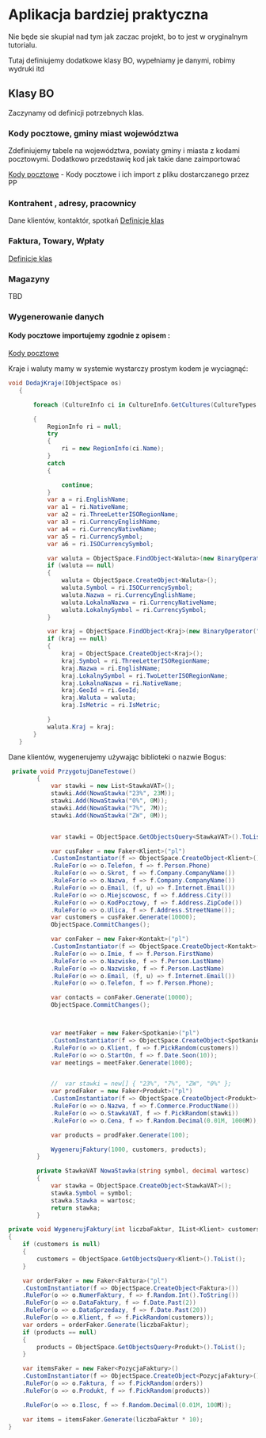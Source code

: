# Aplikacja bardziej praktyczna

Nie będe sie skupiał nad tym jak zaczac projekt, bo to jest w oryginalnym tutorialu.

Tutaj definiujemy dodatkowe klasy BO, wypełniamy je danymi, robimy wydruki itd
## Klasy BO
Zaczynamy od definicji potrzebnych klas.
### Kody pocztowe, gminy miast województwa

Zdefiniujemy tabele na województwa, powiaty gminy i miasta z kodami pocztowymi. Dodatkowo przedstawię kod jak takie dane zaimportować

[Kody pocztowe](KodyPocztowe.md) - Kody pocztowe i ich import z pliku dostarczanego przez PP

### Kontrahent , adresy, pracownicy

Dane klientów, kontaktór, spotkań
[Definicje klas](Klienci.md)
### Faktura, Towary, Wpłaty

[Definicje klas](FakturyWplatyTowary.md)
### Magazyny
TBD



### Wygenerowanie danych

#### Kody pocztowe importujemy zgodnie z opisem :
[Kody pocztowe](KodyPocztowe.md)

Kraje i waluty mamy w systemie wystarczy prostym kodem je wyciagnąć:
```csharp
void DodajKraje(IObjectSpace os)
   {

       foreach (CultureInfo ci in CultureInfo.GetCultures(CultureTypes.FrameworkCultures))

       {
           RegionInfo ri = null;
           try
           {
               ri = new RegionInfo(ci.Name);
           }
           catch
           {

               continue;
           }
           var a = ri.EnglishName;
           var a1 = ri.NativeName;
           var a2 = ri.ThreeLetterISORegionName;
           var a3 = ri.CurrencyEnglishName;
           var a4 = ri.CurrencyNativeName;
           var a5 = ri.CurrencySymbol;
           var a6 = ri.ISOCurrencySymbol;

           var waluta = ObjectSpace.FindObject<Waluta>(new BinaryOperator("Symbol", ri.ISOCurrencySymbol));
           if (waluta == null)
           {
               waluta = ObjectSpace.CreateObject<Waluta>();
               waluta.Symbol = ri.ISOCurrencySymbol;
               waluta.Nazwa = ri.CurrencyEnglishName;
               waluta.LokalnaNazwa = ri.CurrencyNativeName;
               waluta.LokalnySymbol = ri.CurrencySymbol;
           }

           var kraj = ObjectSpace.FindObject<Kraj>(new BinaryOperator("Symbol", ri.ThreeLetterISORegionName));
           if (kraj == null)
           {
               kraj = ObjectSpace.CreateObject<Kraj>();
               kraj.Symbol = ri.ThreeLetterISORegionName;
               kraj.Nazwa = ri.EnglishName;
               kraj.LokalnySymbol = ri.TwoLetterISORegionName;
               kraj.LokalnaNazwa = ri.NativeName;
               kraj.GeoId = ri.GeoId;
               kraj.Waluta = waluta;
               kraj.IsMetric = ri.IsMetric;

           }
           waluta.Kraj = kraj;
       }
   }
```

Dane klientów, wygenerujemy używając biblioteki o nazwie Bogus:





```csharp
 private void PrzygotujDaneTestowe()
        {
            var stawki = new List<StawkaVAT>();
            stawki.Add(NowaStawka("23%", 23M));
            stawki.Add(NowaStawka("0%", 0M));
            stawki.Add(NowaStawka("7%", 7M));
            stawki.Add(NowaStawka("ZW", 0M));


            var stawki = ObjectSpace.GetObjectsQuery<StawkaVAT>().ToList();

            var cusFaker = new Faker<Klient>("pl")
            .CustomInstantiator(f => ObjectSpace.CreateObject<Klient>())
            .RuleFor(o => o.Telefon, f => f.Person.Phone)
            .RuleFor(o => o.Skrot, f => f.Company.CompanyName())
            .RuleFor(o => o.Nazwa, f => f.Company.CompanyName())
            .RuleFor(o => o.Email, (f, u) => f.Internet.Email())
            .RuleFor(o => o.Miejscowosc, f => f.Address.City())
            .RuleFor(o => o.KodPocztowy, f => f.Address.ZipCode())
            .RuleFor(o => o.Ulica, f => f.Address.StreetName());
            var customers = cusFaker.Generate(10000);
            ObjectSpace.CommitChanges();

            var conFaker = new Faker<Kontakt>("pl")
            .CustomInstantiator(f => ObjectSpace.CreateObject<Kontakt>())
            .RuleFor(o => o.Imie, f => f.Person.FirstName)
            .RuleFor(o => o.Nazwisko, f => f.Person.LastName)
            .RuleFor(o => o.Nazwisko, f => f.Person.LastName)
            .RuleFor(o => o.Email, (f, u) => f.Internet.Email())
            .RuleFor(o => o.Telefon, f => f.Person.Phone);

            var contacts = conFaker.Generate(10000);
            ObjectSpace.CommitChanges();



            var meetFaker = new Faker<Spotkanie>("pl")
            .CustomInstantiator(f => ObjectSpace.CreateObject<Spotkanie>())
            .RuleFor(o => o.Klient, f => f.PickRandom(customers))
            .RuleFor(o => o.StartOn, f => f.Date.Soon(10));
            var meetings = meetFaker.Generate(1000);


            //  var stawki = new[] { "23%", "7%", "ZW", "0%" };
            var prodFaker = new Faker<Produkt>("pl")
            .CustomInstantiator(f => ObjectSpace.CreateObject<Produkt>())
            .RuleFor(o => o.Nazwa, f => f.Commerce.ProductName())
            .RuleFor(o => o.StawkaVAT, f => f.PickRandom(stawki))
            .RuleFor(o => o.Cena, f => f.Random.Decimal(0.01M, 1000M));

            var products = prodFaker.Generate(100);

            WygenerujFaktury(1000, customers, products);
        }

        private StawkaVAT NowaStawka(string symbol, decimal wartosc)
        {
            var stawka = ObjectSpace.CreateObject<StawkaVAT>();
            stawka.Symbol = symbol;
            stawka.Stawka = wartosc;
            return stawka;
        }

private void WygenerujFaktury(int liczbaFaktur, IList<Klient> customers, IList<Produkt> products)
{
    if (customers is null)
    {
        customers = ObjectSpace.GetObjectsQuery<Klient>().ToList();
    }

    var orderFaker = new Faker<Faktura>("pl")
    .CustomInstantiator(f => ObjectSpace.CreateObject<Faktura>())
    .RuleFor(o => o.NumerFaktury, f => f.Random.Int().ToString())
    .RuleFor(o => o.DataFaktury, f => f.Date.Past(2))
    .RuleFor(o => o.DataSprzedazy, f => f.Date.Past(20))
    .RuleFor(o => o.Klient, f => f.PickRandom(customers));
    var orders = orderFaker.Generate(liczbaFaktur);
    if (products == null)
    {
        products = ObjectSpace.GetObjectsQuery<Produkt>().ToList();
    }

    var itemsFaker = new Faker<PozycjaFaktury>()
    .CustomInstantiator(f => ObjectSpace.CreateObject<PozycjaFaktury>())
    .RuleFor(o => o.Faktura, f => f.PickRandom(orders))
    .RuleFor(o => o.Produkt, f => f.PickRandom(products))

    .RuleFor(o => o.Ilosc, f => f.Random.Decimal(0.01M, 100M));

    var items = itemsFaker.Generate(liczbaFaktur * 10);
}
```
